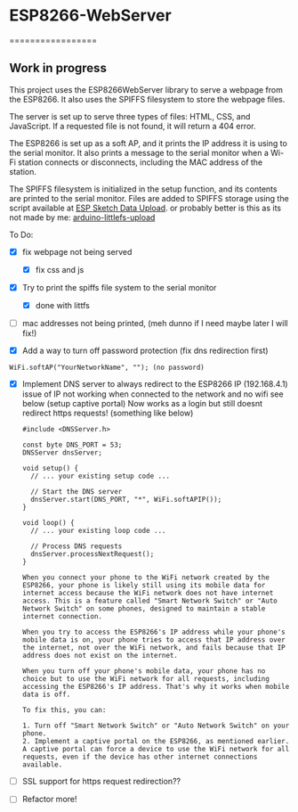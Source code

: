 # ESP8266-WebServer
=================

## Work in progress

This project uses the ESP8266WebServer library to serve a webpage from the ESP8266. It also uses the SPIFFS filesystem to store the webpage files.

The server is set up to serve three types of files: HTML, CSS, and JavaScript. If a requested file is not found, it will return a 404 error.

The ESP8266 is set up as a soft AP, and it prints the IP address it is using to the serial monitor. It also prints a message to the serial monitor when a Wi-Fi station connects or disconnects, including the MAC address of the station.

The SPIFFS filesystem is initialized in the setup function, and its contents are printed to the serial monitor.
Files are added to SPIFFS storage using the script available at
 [ESP Sketch Data Upload](https://github.com/jackoske/ESP-Sketch-Data-Upload).
or probably better is this as its not made by me:
[arduino-littlefs-upload](https://github.com/earlephilhower/arduino-littlefs-upload)

To Do:

- [x] fix webpage not being served
    - [X] fix css and js


- [x] Try to print the spiffs file system to the serial monitor
    - [X] done with littfs 

- [ ] mac addresses not being printed, (meh dunno if I need maybe later I will fix!)

- [x] Add a way to turn off password protection (fix dns redirection first)
```
WiFi.softAP("YourNetworkName", ""); (no password)

```

  - [x] Implement DNS server to always redirect to the ESP8266 IP (192.168.4.1)
  issue of IP not working when connected to the network and no wifi see below (setup captive portal)
  Now works as a login but still doesnt redirect https requests!
    (something like below)
    ```
    #include <DNSServer.h>

    const byte DNS_PORT = 53;
    DNSServer dnsServer;

    void setup() {
      // ... your existing setup code ...

      // Start the DNS server
      dnsServer.start(DNS_PORT, "*", WiFi.softAPIP());
    }

    void loop() {
      // ... your existing loop code ...

      // Process DNS requests
      dnsServer.processNextRequest();
    }

    ```


    ```
    When you connect your phone to the WiFi network created by the ESP8266, your phone is likely still using its mobile data for internet access because the WiFi network does not have internet access. This is a feature called "Smart Network Switch" or "Auto Network Switch" on some phones, designed to maintain a stable internet connection.

    When you try to access the ESP8266's IP address while your phone's mobile data is on, your phone tries to access that IP address over the internet, not over the WiFi network, and fails because that IP address does not exist on the internet.

    When you turn off your phone's mobile data, your phone has no choice but to use the WiFi network for all requests, including accessing the ESP8266's IP address. That's why it works when mobile data is off.

    To fix this, you can:

    1. Turn off "Smart Network Switch" or "Auto Network Switch" on your phone.
    2. Implement a captive portal on the ESP8266, as mentioned earlier. A captive portal can force a device to use the WiFi network for all requests, even if the device has other internet connections available.
    ```
- [ ] SSL support for https request redirection?? 

- [ ] Refactor more!
